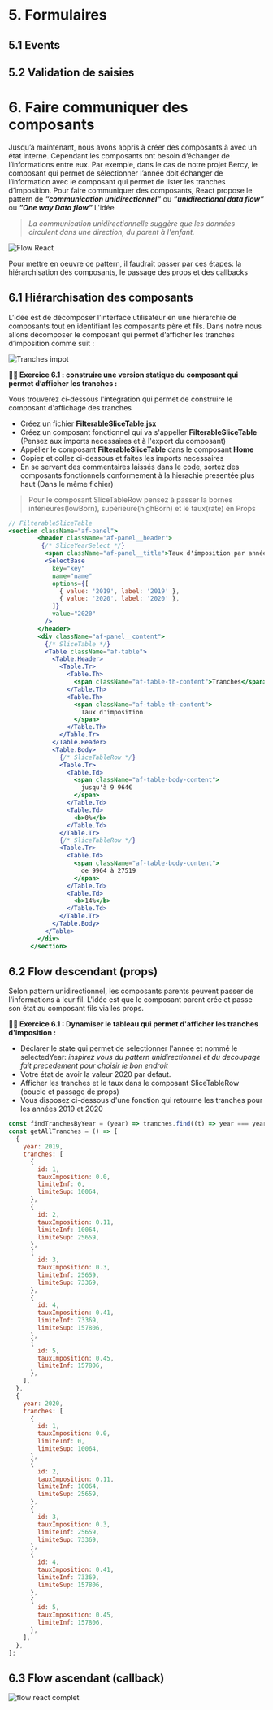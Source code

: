 # 5. Formulaires

## 5.1 Events

## 5.2 Validation de saisies

# 6. Faire communiquer des composants

Jusqu’à maintenant, nous avons appris à créer des composants à avec un état interne. Cependant les composants ont besoin d’échanger de l’informations entre eux.
Par exemple, dans le cas de notre projet Bercy, le composant qui permet de sélectionner l’année doit échanger de l’information avec le composant qui permet de lister les tranches d’imposition.
Pour faire communiquer des composants, React propose le pattern de _**"communication unidirectionnel"**_ ou _**"unidirectional data flow"**_ ou _**"One way Data flow"**_
L'idée

> _La communication unidirectionnelle suggère que les données circulent dans une direction, du parent à l'enfant._

![Flow React](./images/data-flow.jpg)

Pour mettre en oeuvre ce pattern, il faudrait passer par ces étapes: la hiérarchisation des composants, le passage des props et des callbacks

## 6.1 Hiérarchisation des composants

L’idée est de décomposer l’interface utilisateur en une hiérarchie de composants tout en identifiant les composants père et fils. Dans notre nous allons décomposer le composant qui permet d’afficher les tranches d’imposition comme suit :

![Tranches impot](./images/tranches-filter.JPG)

**:weight_lifting_man: Exercice 6.1 : construire une version statique du composant qui permet d’afficher les tranches :**

Vous trouverez ci-dessous l'intégration qui permet de construire le composant d'affichage des tranches

- Créez un fichier **FilterableSliceTable.jsx**
- Créez un composant fonctionnel qui va s'appeller **FilterableSliceTable** (Pensez aux imports necessaires et à l'export du composant)
- Appéller le composant **FilterableSliceTable** dans le composant **Home**
- Copiez et collez ci-dessous et faites les imports necessaires
- En se servant des commentaires laissés dans le code, sortez des composants fonctionnels conformement à la hierachie presentée plus haut (Dans le même fichier)
> Pour le composant SliceTableRow pensez à passer la bornes inférieures(lowBorn), supérieure(highBorn) et le taux(rate) en Props

```jsx
// FilterableSliceTable
<section className="af-panel">
        <header className="af-panel__header">
         {/* SliceYearSelect */}
          <span className="af-panel__title">Taux d'imposition par année</span>
          <SelectBase
            key="key"
            name="name"
            options={[
              { value: '2019', label: '2019' },
              { value: '2020', label: '2020' },
            ]}
            value="2020"
          />
        </header>
        <div className="af-panel__content">
          {/* SliceTable */}
          <Table className="af-table">
            <Table.Header>
              <Table.Tr>
                <Table.Th>
                  <span className="af-table-th-content">Tranches</span>
                </Table.Th>
                <Table.Th>
                  <span className="af-table-th-content">
                    Taux d'imposition
                  </span>
                </Table.Th>
              </Table.Tr>
            </Table.Header>
            <Table.Body>
              {/* SliceTableRow */}
              <Table.Tr>
                <Table.Td>
                  <span className="af-table-body-content">
                    jusqu'à 9 964€
                  </span>
                </Table.Td>
                <Table.Td>
                  <b>0%</b>
                </Table.Td>
              </Table.Tr>
              {/* SliceTableRow */}
              <Table.Tr>
                <Table.Td>
                  <span className="af-table-body-content">
                    de 9964 à 27519
                  </span>
                </Table.Td>
                <Table.Td>
                  <b>14%</b>
                </Table.Td>
              </Table.Tr>
            </Table.Body>
          </Table>
        </div>
      </section>
```

## 6.2 Flow descendant (props)

Selon pattern unidirectionnel, les composants parents peuvent passer de l'informations à leur fil. L'idée est que le composant parent crée et passe son état au composant fils via les props.

**:weight_lifting_man: Exercice 6.1 : Dynamiser le tableau qui permet d'afficher les tranches d'imposition :**

- Déclarer le state qui permet de selectionner l'année et nommé le selectedYear: _inspirez vous du pattern unidirectionnel et du decoupage fait precedement pour choisir le bon endroit_
- Votre état de avoir la valeur 2020 par defaut.
- Afficher les tranches et le taux dans le composant SliceTableRow (boucle et passage de props)
- Vous disposez ci-dessous d'une fonction qui retourne les tranches pour les années 2019 et 2020

```javascript
const findTranchesByYear = (year) => tranches.find((t) => year === year);
const getAllTranches = () => [
  {
    year: 2019,
    tranches: [
      {
        id: 1,
        tauxImposition: 0.0,
        limiteInf: 0,
        limiteSup: 10064,
      },
      {
        id: 2,
        tauxImposition: 0.11,
        limiteInf: 10064,
        limiteSup: 25659,
      },
      {
        id: 3,
        tauxImposition: 0.3,
        limiteInf: 25659,
        limiteSup: 73369,
      },
      {
        id: 4,
        tauxImposition: 0.41,
        limiteInf: 73369,
        limiteSup: 157806,
      },
      {
        id: 5,
        tauxImposition: 0.45,
        limiteInf: 157806,
      },
    ],
  },
  {
    year: 2020,
    tranches: [
      {
        id: 1,
        tauxImposition: 0.0,
        limiteInf: 0,
        limiteSup: 10064,
      },
      {
        id: 2,
        tauxImposition: 0.11,
        limiteInf: 10064,
        limiteSup: 25659,
      },
      {
        id: 3,
        tauxImposition: 0.3,
        limiteInf: 25659,
        limiteSup: 73369,
      },
      {
        id: 4,
        tauxImposition: 0.41,
        limiteInf: 73369,
        limiteSup: 157806,
      },
      {
        id: 5,
        tauxImposition: 0.45,
        limiteInf: 157806,
      },
    ],
  },
];
```

## 6.3 Flow ascendant (callback)

![flow react complet](https://cdn-images-1.medium.com/max/1600/1*PBgAz9U9SrkINPo-n5glgw.gif)
